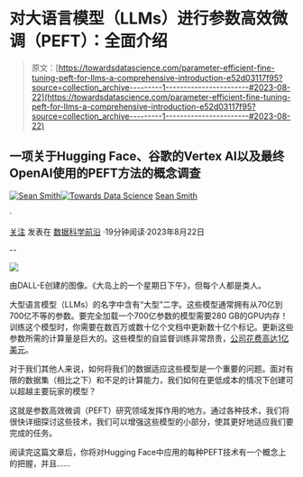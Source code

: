 # 对大语言模型（LLMs）进行参数高效微调（PEFT）：全面介绍

> 原文：[https://towardsdatascience.com/parameter-efficient-fine-tuning-peft-for-llms-a-comprehensive-introduction-e52d03117f95?source=collection_archive---------1-----------------------#2023-08-22](https://towardsdatascience.com/parameter-efficient-fine-tuning-peft-for-llms-a-comprehensive-introduction-e52d03117f95?source=collection_archive---------1-----------------------#2023-08-22)

## 一项关于Hugging Face、谷歌的Vertex AI以及最终OpenAI使用的PEFT方法的概念调查

[](https://medium.com/@smsmith714?source=post_page-----e52d03117f95--------------------------------)[![Sean Smith](../Images/611395d113b10ec4bbfaf781301139c7.png)](https://medium.com/@smsmith714?source=post_page-----e52d03117f95--------------------------------)[](https://towardsdatascience.com/?source=post_page-----e52d03117f95--------------------------------)[![Towards Data Science](../Images/a6ff2676ffcc0c7aad8aaf1d79379785.png)](https://towardsdatascience.com/?source=post_page-----e52d03117f95--------------------------------) [Sean Smith](https://medium.com/@smsmith714?source=post_page-----e52d03117f95--------------------------------)

·

[关注](https://medium.com/m/signin?actionUrl=https%3A%2F%2Fmedium.com%2F_%2Fsubscribe%2Fuser%2F6957f6523097&operation=register&redirect=https%3A%2F%2Ftowardsdatascience.com%2Fparameter-efficient-fine-tuning-peft-for-llms-a-comprehensive-introduction-e52d03117f95&user=Sean+Smith&userId=6957f6523097&source=post_page-6957f6523097----e52d03117f95---------------------post_header-----------) 发表在 [数据科学前沿](https://towardsdatascience.com/?source=post_page-----e52d03117f95--------------------------------) ·19分钟阅读·2023年8月22日

--

[](https://medium.com/m/signin?actionUrl=https%3A%2F%2Fmedium.com%2F_%2Fbookmark%2Fp%2Fe52d03117f95&operation=register&redirect=https%3A%2F%2Ftowardsdatascience.com%2Fparameter-efficient-fine-tuning-peft-for-llms-a-comprehensive-introduction-e52d03117f95&source=-----e52d03117f95---------------------bookmark_footer-----------)![](../Images/425a0569c2f36a07f176e6742754e25f.png)

由DALL-E创建的图像。《大岛上的一个星期日下午》，但每个人都是类人。

大型语言模型（LLMs）的名字中含有“大型”二字。这些模型通常拥有从70亿到700亿不等的参数。要完全加载一个700亿参数的模型需要280 GB的GPU内存！训练这个模型时，你需要在数百万或数十亿个文档中更新数十亿个标记。更新这些参数所需的计算量是巨大的。这些模型的自监督训练非常昂贵，[公司花费高达1亿美元](https://www.wired.com/story/openai-ceo-sam-altman-the-age-of-giant-ai-models-is-already-over/)。

对于我们其他人来说，如何将我们的数据适应这些模型是一个重要的问题。面对有限的数据集（相比之下）和不足的计算能力，我们如何在更低成本的情况下创建可以超越主要玩家的模型？

这就是参数高效微调（PEFT）研究领域发挥作用的地方。通过各种技术，我们将很快详细探讨这些技术，我们可以增强这些模型的小部分，使其更好地适应我们要完成的任务。

阅读完这篇文章后，你将对Hugging Face中应用的每种PEFT技术有一个概念上的把握，并且……
